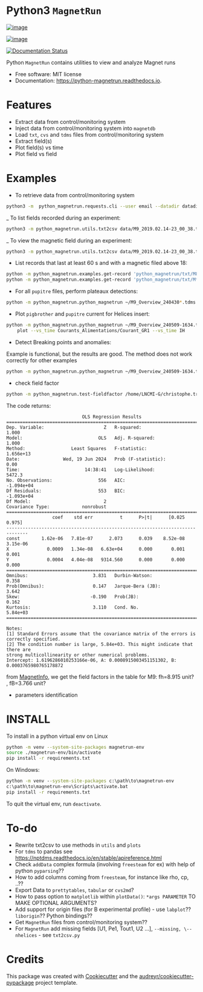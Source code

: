 # Python3 `MagnetRun`

[![image](https://img.shields.io/pypi/v/python_magnetrun.svg)](https://pypi.python.org/pypi/python_magnetrun)

[![image](https://img.shields.io/travis/Trophime/python_magnetrun.svg)](https://travis-ci.com/Trophime/python_magnetrun)

[![Documentation Status](https://readthedocs.org/projects/python-magnetrun/badge/?version=latest)](https://python-magnetrun.readthedocs.io/en/latest/?badge=latest)

Python `MagnetRun` contains utilities to view and analyze Magnet runs

-   Free software: MIT license
-   Documentation: <https://python-magnetrun.readthedocs.io>.

# Features

-   Extract data from control/monitoring system
-   Inject data from control/monitoring system into `magnetdb`
-   Load `txt`, `cvs` and `tdms` files from control/monitoring system
-   Extract field(s)
-   Plot field(s) vs time
-   Plot field vs field

# Examples

- To retrieve data from control/monitoring system

```bash
python3 -m  python_magnetrun.requests.cli --user email --datadir datadir [--save]
```

_ To list fields recorded during an experiment:

```bash
python3 -m python_magnetrun.utils.txt2csv data/M9_2019.02.14-23_00_38.txt --list
```


_ To view the magnetic field during an experiment:


```bash
python3 -m python_magnetrun.utils.txt2csv data/M9_2019.02.14-23_00_38.txt --plot_vs_time "Field" --show
```

<!--
- To model transient:

```python3 clawtest1.py M9_2019.02.14-23_00_38.txt --npts_per_domain=4437 --duration=3600 --ntimes=360```

- To plot temperature during an experiment and compare with NTU model:

```python3 heatexchanger_primary.py M9_2019.02.14-23_00_38.txt --ohtc=2103.09 --dT=4.93827 [find]```
 -->

- List records that last at least 60 s and with a magnetic filed above 18:

```bash
python -m python_magnetrun.examples.get-record 'python_magnetrun/txt/M8*.txt' select --duration 60 --field 18.
python -m python_magnetrun.examples.get-record 'python_magnetrun/txt/M*.txt' plot --xfield timestamp --fields teb --show
```

- For all `pupitre` files, perform plateaux detections:

```bash
python -m python_magnetrun.python_magnetrun ~/M9_Overview_240430*.tdms  stats --show --keys Courants_Alimentations/Référence_A1 --threshold 1
```

- Plot `pigbrother` and `pupitre` current for Helices insert:

```bash
python -m python_magnetrun.python_magnetrun ~/M9_Overview_240509-1634.tdms ~/M9_2024.05.09---16_34_03.txt \
    plot --vs_time Courants_Alimentations/Courant_GR1 --vs_time IH
```

- Detect Breaking points and anomalies:

Example is functional, but the results are good. The method does not work correctly for other examples

```bash
python -m python_magnetrun.python_magnetrun ~/M9_Overview_240509-1634.tdms  stats --show --keys Courants_Alimentations/Référence_GR1 --detect_bkpts --sav
```
- check field factor

```bash
python -m python_magnetrun.test-fieldfactor /home/LNCMI-G/christophe.trophime/M9_2024.05.13---16_30_51.txt
```

The code returns:

```
                            OLS Regression Results
==============================================================================
Dep. Variable:                      Z   R-squared:                       1.000
Model:                            OLS   Adj. R-squared:                  1.000
Method:                 Least Squares   F-statistic:                 1.656e+13
Date:                Wed, 19 Jun 2024   Prob (F-statistic):               0.00
Time:                        14:38:41   Log-Likelihood:                 5472.3
No. Observations:                 556   AIC:                        -1.094e+04
Df Residuals:                     553   BIC:                        -1.093e+04
Df Model:                           2
Covariance Type:            nonrobust
==============================================================================
                 coef    std err          t      P>|t|      [0.025      0.975]
------------------------------------------------------------------------------
const        1.62e-06   7.81e-07      2.073      0.039    8.52e-08    3.15e-06
X              0.0009   1.34e-08   6.63e+04      0.000       0.001       0.001
Y              0.0004   4.04e-08   9314.560      0.000       0.000       0.000
==============================================================================
Omnibus:                        3.831   Durbin-Watson:                   0.358
Prob(Omnibus):                  0.147   Jarque-Bera (JB):                3.642
Skew:                          -0.190   Prob(JB):                        0.162
Kurtosis:                       3.110   Cond. No.                     5.84e+03
==============================================================================

Notes:
[1] Standard Errors assume that the covariance matrix of the errors is correctly specified.
[2] The condition number is large, 5.84e+03. This might indicate that there are
strong multicollinearity or other numerical problems.
Intercept: 1.6196286010253166e-06, A: 0.0008915003451151302, B: 0.0003765980765178872
```

from [MagnetInfo](https://labs.core-cloud.net/ou/UPR3228/MagnetInfo/SitePages/Field-maps.aspx?web=1), we get the field factors
in the table for M9: fh=8.915 unit? , fB=3.766 unit?

- parameters identification


# INSTALL

To install in a python virtual env on Linux

```bash
python -m venv --system-site-packages magnetrun-env
source ./magnetrun-env/bin/activate
pip install -r requirements.txt
```

On Windows:

```cmd
python -m venv --system-site-packages c:\path\to\magnetrun-env
c:\path\to\magnetrun-env\Scripts\activate.bat
pip install -r requirements.txt
```

To quit the virtual env, run `deactivate`.



# To-do

- Rewrite txt2csv to use methods in `utils` and `plots`
- For `tdms` to pandas see
    <https://nptdms.readthedocs.io/en/stable/apireference.html>
- Check `addData` complex formula (involving `freesteam` for ex) with help of python `pyparsing`??
- How to add columns coming from `freesteam`, for instance like rho, cp, \.\.??
- Export Data to `prettytables`, `tabular` or `cvs2md`?
- How to pass option to `matplotlib` within `plotData()`: `*args PARAMETER` TO MAKE OPTIONAL ARGUMENTS?
- Add support for origin files (for B experimental profile) - use `labplot`?? `liborigin`?? Python bindings??
- Get `MagnetRun` files from control/monitoring system??
- For `MagnetRun` add missing fields [U1, Pe1, Tout1, U2 \...\], `--missing, \--nhelices` - see `txt2csv.py`

# Credits

This package was created with
[Cookiecutter](https://github.com/audreyr/cookiecutter) and the
[audreyr/cookiecutter-pypackage](https://github.com/audreyr/cookiecutter-pypackage)
project template.
